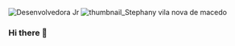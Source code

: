 ![Desenvolvedora Jr](https://user-images.githubusercontent.com/79110293/115567392-98a77100-a291-11eb-9cf9-af2fdbbefaec.png)
![thumbnail_Stephany vila nova de macedo](https://user-images.githubusercontent.com/79110293/115582367-43725c00-a29f-11eb-9a49-b37a27e93ae2.png)
### Hi there 👋

<!--
**stephanymacedo/stephanymacedo** is a ✨ _special_ ✨ repository because its `README.md` (this file) appears on your GitHub profile.

Here are some ideas to get you started:

- 🔭 I’m currently working on ...
- 🌱 I’m currently learning ...
- 👯 I’m looking to collaborate on ...
- 🤔 I’m looking for help with ...
- 💬 Ask me about ...
- 📫 How to reach me: ...
- 😄 Pronouns: ...
- ⚡ Fun fact: ...
-->
